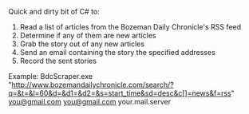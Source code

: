 Quick and dirty bit of C# to:

1. Read a list of articles from the Bozeman Daily Chronicle's RSS feed
2. Determine if any of them are new articles
3. Grab the story out of any new articles
4. Send an email containing the story the specified addresses
5. Record the sent stories

Example:
    BdcScraper.exe "http://www.bozemandailychronicle.com/search/?q=&t=&l=60&d=&d1=&d2=&s=start_time&sd=desc&c[]=news&f=rss" you@gmail.com you@gmail.com your.mail.server
